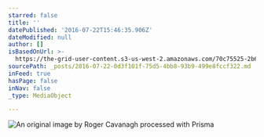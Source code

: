 ```yaml
---
starred: false
title: ''
datePublished: '2016-07-22T15:46:35.906Z'
dateModified: null
author: []
isBasedOnUrl: >-
  https://the-grid-user-content.s3-us-west-2.amazonaws.com/70c75525-2b6f-461f-a2ed-09f93726dc05.jpg
sourcePath: _posts/2016-07-22-0d3f101f-75d5-4bb8-93b9-499e8fccf322.md
inFeed: true
hasPage: false
inNav: false
_type: MediaObject

---
```

![An original image by Roger Cavanagh processed with Prisma](https://the-grid-user-content.s3-us-west-2.amazonaws.com/70c75525-2b6f-461f-a2ed-09f93726dc05.jpg)